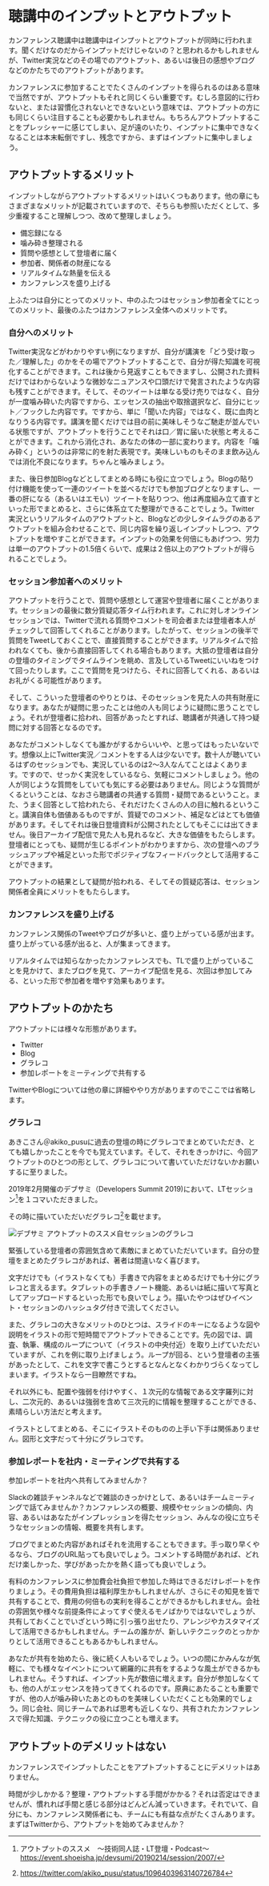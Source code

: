 # 聴講中のインプットとアウトプット

カンファレンス聴講中は聴講中はインプットとアウトプットが同時に行われます。聞くだけなのだからインプットだけじゃないの？と思われるかもしれませんが、Twitter実況などのその場でのアウトプット、あるいは後日の感想やブログなどのかたちでのアウトプットがあります。

カンファレンスに参加することでたくさんのインプットを得られるのはある意味で当然ですが、アウトプットもそれと同じくらい重要です。むしろ意図的に行わないと、または習慣化されないとできないという意味では、アウトプットの方にも同じくらい注目することも必要かもしれません。もちろんアウトプットすることをプレッシャーに感じてしまい、足が遠のいたり、インプットに集中できなくなることは本末転倒ですし、残念ですから、まずはインプットに集中しましょう。

## アウトプットするメリット
インプットしながらアウトプットするメリットはいくつもあります。他の章にもさまざまなメリットが記載されていますので、そちらも参照いただくとして、多少重複すること理解しつつ、改めて整理しましょう。

* 備忘録になる
* 噛み砕き整理される
* 質問や感想として登壇者に届く
* 参加者、関係者の財産になる
* リアルタイムな熱量を伝える
* カンファレンスを盛り上げる

上ふたつは自分にとってのメリット、中のふたつはセッション参加者全てにとってのメリット、最後のふたつはカンファレンス全体へのメリットです。

### 自分へのメリット
Twitter実況などがわかりやすい例になりますが、自分が講演を「どう受け取った／理解した」のかをその場でアウトプットすることで、自分が得た知識を可視化することができます。これは後から見返すこともできますし、公開された資料だけではわからないような微妙なニュアンスや口頭だけで発言されたような内容も残すことができます。そして、そのツイートは単なる受け売りではなく、自分が一度噛み砕いた内容ですから、エッセンスの抽出や取捨選択など、自分にヒット／フックした内容です。ですから、単に「聞いた内容」ではなく、既に血肉となりうる内容です。講演を聞くだけでは目の前に美味しそうなご馳走が並んでいる状態ですが、アウトプットを行うことでそれは口／胃に届いた状態と考えることができます。これから消化され、あなたの体の一部に変わります。内容を「噛み砕く」というのは非常に的を射た表現です。美味しいものもそのまま飲み込んでは消化不良になります。ちゃんと噛みましょう。

また、後日参加Blogなどとしてまとめる時にも役に立つでしょう。Blogの貼り付け機能を使って一連のツイートを並べるだけでも参加ブログとなりますし、一番の肝になる（あるいはエモい）ツイートを貼りつつ、他は再度組み立て直すといった形でまとめると、さらに体系立てた整理ができることでしょう。Twitter実況というリアルタイムのアウトプットと、Blogなどの少しタイムラグのあるアウトプットを組み合わせることで、同じ内容を繰り返しインプットしつつ、アウトプットを増やすことができます。インプットの効果を何倍にもあげつつ、労力は単一のアウトプットの1.5倍くらいで、成果は２倍以上のアウトプットが得られることでしょう。

### セッション参加者へのメリット
アウトプットを行うことで、質問や感想として運営や登壇者に届くことがあります。セッションの最後に数分質疑応答タイム行われます。これに対しオンラインセッションでは、Twitterで流れる質問やコメントを司会者または登壇者本人がチェックして回答してくれることがあります。したがって、セッションの後半で質問をTweetしておくことで、直接質問することができます。リアルタイムで拾われなくても、後から直接回答してくれる場合もあります。大抵の登壇者は自分の登壇のタイミングでタイムラインを眺め、言及しているTweetにいいねをつけて回ったりします。ここで質問を見つけたら、それに回答してくれる、あるいはお礼がくる可能性があります。

そして、こういった登壇者のやりとりは、そのセッションを見た人の共有財産になります。あなたが疑問に思ったことは他の人も同じように疑問に思うことでしょう。それが登壇者に拾われ、回答があったとすれば、聴講者が共通して持つ疑問に対する回答となるのです。

あなたがコメントしなくても誰かがするからいいや、と思ってはもったいないです。想像以上にTwitter実況／コメントをする人は少ないです。数十人が聴いているはずのセッションでも、実況しているのは2〜3人なんてことはよくあります。ですので、せっかく実況をしているなら、気軽にコメントしましょう。他の人が同じような質問をしていても気にする必要はありません。同じような質問がくるということは、なおさら聴講者の共通する質問・疑問であるということ。また、うまく回答として拾われたら、それだけたくさんの人の目に触れるということ。講演自体も価値あるものですが、質疑でのコメント、補足などはとても価値があります。そしてそれは後日登壇資料が公開されたとしてもそこには出てきません。後日アーカイブ配信で見た人も見れるなど、大きな価値をもたらします。登壇者にとっても、疑問が生じるポイントがわかりますから、次の登壇へのブラッシュアップや補足といった形でポジティブなフィードバックとして活用することができます。

アウトプットの結果として疑問が拾われる、そしてその質疑応答は、セッション関係者全員にメリットをもたらします。

### カンファレンスを盛り上げる
カンファレンス関係のTweetやブログが多いと、盛り上がっている感が出ます。盛り上がっている感が出ると、人が集まってきます。

リアルタイムでは知らなかったカンファレンスでも、TLで盛り上がっていることを見かけて、またブログを見て、アーカイブ配信を見る、次回は参加してみる、といった形で参加者を増やす効果もあります。

## アウトプットのかたち
アウトプットには様々な形態があります。

* Twitter
* Blog
* グラレコ
* 参加レポートをミーティングで共有する

TwitterやBlogについては他の章に詳細ややり方がありますのでここでは省略します。

### グラレコ

あきこさん＠akiko_pusuに過去の登壇の時にグラレコでまとめていただき、とても嬉しかったことを今でも覚えています。そして、それをきっかけに、今回アウトプットのひとつの形として、グラレコについて書いていただけないかお願いするに至りました。

2019年2月開催のデブサミ（Developers Summit 2019)において、LTセッション[^devsumi]を１コマいただきました。

その時に描いていただいだグラレコ[^grarec]を載せます。

![デブサミ アウトプットのススメ自セッションのグラレコ](images/chap-inputoutput/devsumigrarec.jpg)

緊張している登壇者の雰囲気含めて素敵にまとめていただいています。自分の登壇をまとめたグラレコがあれば、著者は間違いなく喜びます。

文字だけでも（イラストなくても）手書きで内容をまとめるだけでも十分にグラレコと言えるます。タブレットの手書きノート機能、あるいは紙に描いて写真としてアップロードするといった形でも良いでしょう。描いたやつはぜひイベント・セッションのハッシュタグ付きで流してください。

[^devsumi]: アウトプットのススメ　～技術同人誌・LT登壇・Podcast～ https://event.shoeisha.jp/devsumi/20190214/session/2007/

[^grarec]: https://twitter.com/akiko_pusu/status/1096403963140726784

また、グラレコの大きなメリットのひとつは、スライドのキーになるような図や説明をイラストの形で短時間でアウトプットできることです。先の図では、調査、執筆、構成のループについて（イラストの中央付近）を取り上げていただいていますが、これを例に取り上げましょう。ループが回る、という登壇者の主張があったとして、これを文字で書こうとするとなんとなくわかりづらくなってしまいます。イラストなら一目瞭然ですね。

それ以外にも、配置や強弱を付けやすく、１次元的な情報である文字羅列に対し、二次元的、あるいは強弱を含めて三次元的に情報を整理することができる、素晴らしい方法だと考えます。

イラストとしてまとめる、そこにイラストそのものの上手い下手は関係ありません。図形と文字だって十分にグラレコです。

### 参加レポートを社内・ミーティングで共有する
参加レポートを社内へ共有してみませんか？

Slackの雑談チャンネルなどで雑談のきっかけとして、あるいはチームミーティングで話てみませんか？カンファレンスの概要、規模やセッションの傾向、内容、あるいはあなたがインプレッションを得たセッション、みんなの役に立ちそうなセッションの情報、概要を共有します。

ブログでまとめた内容があればそれを流用することもできます。手っ取り早くやるなら、ブログのURL貼っても良いでしょう。コメントする時間があれば、どれだけ楽しかった、学びがあったかを熱く語っても良いでしょう。

有料のカンファレンスに参加費会社負担で参加した時はできるだけレポートを作りましょう。その費用負担は福利厚生かもしれませんが、さらにその知見を皆で共有することで、費用の何倍もの実利を得ることができるかもしれません。会社の雰囲気や様々な前提条件によってすぐ使えるモノばかりではないでしょうが、共有しておくことでいざという時に引っ張り出せたり、アレンジやカスタマイズして活用できるかもしれません。チームの誰かが、新しいテクニックのとっかかりとして活用できることもあるかもしれません。

あなたが共有を始めたら、後に続く人もいるでしょう。いつの間にかみんなが気軽に、でも様々なイベントについて網羅的に共有をするような風土ができるかもしれません。そうすれば、インプット先が数倍に増えます。自分が参加しなくても、他の人がエッセンスを持ってきてくれるのです。原典にあたることも重要ですが、他の人が噛み砕いたあとのものを美味しくいただくことも効果的でしょう。同じ会社、同じチームであれば思考も近しくなり、共有されたカンファレンスで得た知識、テクニックの役に立つことも増えます。

## アウトプットのデメリットはない
カンファレンスでインプットしたことをアプトプットすることにデメリットはありません。

時間が少しかかる？整理・アウトプットする手間がかかる？それは否定はできませんが、慣れれば手間と感じる部分はどんどん減っていきます。それでいて、自分にも、カンファレンス関係者にも、チームにも有益な点がたくさんあります。まずはTwitterから、アウトプットを始めてみませんか？